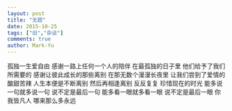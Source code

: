 ```yaml
---
layout: post
title: "无题"
date: 2015-10-25
tags: ["旧","杂谈"]
comments: true
author: Mark-Yu
---
```


孤独一生爱自由 感谢一路上任何一个人的陪伴 在最孤独的日子里 他们给予了我们所需要的 感谢让彼此成长的那些离别 在那无数个漫漫长夜里 让我们尝到了爱情的酸甜苦辣 人生本便是不断离别 然后再相逢离别 反反复复 珍惜现在的时光 能多说一句就多说一句 说不定是最后一句 能多看一眼就多看一眼 说不定是最后一眼 你我皆凡人 哪来那么多永远